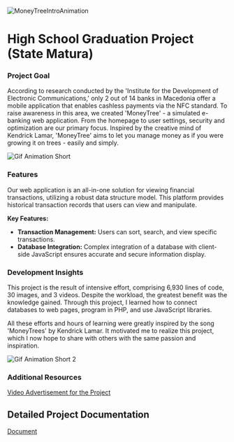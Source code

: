 ![MoneyTreeIntroAnimation](https://github.com/BeratAhmetaj/MoneyTree/blob/main/README-Misc/intro.gif)

# High School Graduation Project (State Matura)

### Project Goal
According to research conducted by the 'Institute for the Development of Electronic Communications,' only 2 out of 14 banks in Macedonia offer a mobile application that enables cashless payments via the NFC standard. To raise awareness in this area, we created 'MoneyTree' - a simulated e-banking web application. From the homepage to user settings, security and optimization are our primary focus. Inspired by the creative mind of Kendrick Lamar, 'MoneyTree' aims to let you manage money as if you were growing it on trees - easily and simply.

![Gif Animation Short](https://github.com/BeratAhmetaj/MoneyTree/blob/main/README-Misc/first.gif)

### Features
Our web application is an all-in-one solution for viewing financial transactions, utilizing a robust data structure model. This platform provides historical transaction records that users can view and manipulate.

**Key Features:**
- **Transaction Management:** Users can sort, search, and view specific transactions.
- **Database Integration:** Complex integration of a database with client-side JavaScript ensures accurate and secure information display.

### Development Insights
This project is the result of intensive effort, comprising 6,930 lines of code, 30 images, and 3 videos. Despite the workload, the greatest benefit was the knowledge gained. Through this project, I learned how to connect databases to web pages, program in PHP, and use JavaScript libraries.

All these efforts and hours of learning were greatly inspired by the song 'MoneyTrees' by Kendrick Lamar. It motivated me to realize this project, which I now hope to share with others with the same passion and inspiration.

![Gif Animation Short 2](https://github.com/BeratAhmetaj/MoneyTree/blob/main/README-Misc/second.gif)

### Additional Resources
[Video Advertisement for the Project](https://www.youtube.com/watch?v=Pz2sTQ-xNKk)

## Detailed Project Documentation
[Document](https://github.com/BeratAhmetaj/MoneyTree/blob/main/PROJECT%20DOCUMENTATION.pdf)

